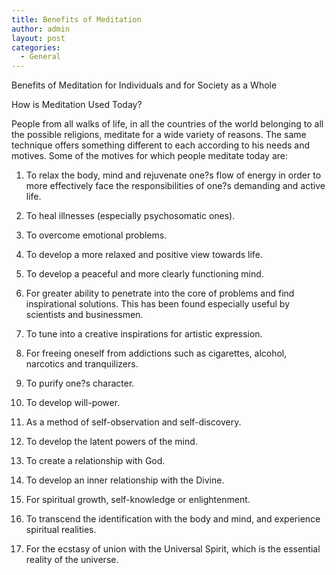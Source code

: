 ```yaml
---
title: Benefits of Meditation
author: admin
layout: post
categories:
  - General
---
```

Benefits of Meditation for Individuals 
and for Society as a Whole

How is Meditation Used Today?

People from all walks of life, in all the countries of the world belonging to all the possible religions, meditate for a wide variety of reasons. The same technique offers something different to each according to his needs and motives. Some of the motives for which people meditate today are:

1. To relax the body, mind and rejuvenate one?s flow of energy in order to more effectively face the responsibilities of one?s demanding and active life. 

2. To heal illnesses (especially psychosomatic ones).

3. To overcome emotional problems.

4. To develop a more relaxed and positive view towards life.

5. To develop a peaceful and more clearly functioning mind. 

6. For greater ability to penetrate into the core of problems and find inspirational solutions. This has been found especially useful by scientists and businessmen.

7. To tune into a creative inspirations for artistic expression.

8. For freeing oneself from addictions such as cigarettes, alcohol, narcotics and tranquilizers.

9. To purify one?s character.

10. To develop will-power.

11. As a method of self-observation and self-discovery.

12. To develop the latent powers of the mind. 

13. To create a relationship with God.

14. To develop an inner relationship with the Divine.

15. For spiritual growth, self-knowledge or enlightenment.

16. To transcend the identification with the body and mind, and experience spiritual realities. 

17. For the ecstasy of union with the Universal Spirit, which is the essential reality of the universe. 
